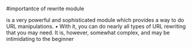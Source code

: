 #importantce of rewrite module


is a very powerful and 
sophisticated module which provides a way to do URL 
manipulations. 
• With it, you can do nearly all types of URL rewriting that you may 
need. It is, however, somewhat complex, and may be 
intimidating to the beginner
